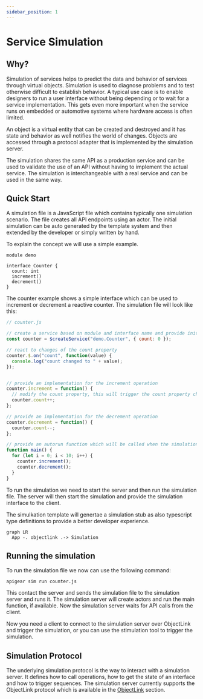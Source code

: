 ```yaml
---
sidebar_position: 1
---
```


# Service Simulation

## Why?

Simulation of services helps to predict the data and behavior of services through virtual objects. Simulation is used to diagnose problems and to test otherwise difficult to establish behavior. A typical use case is to enable designers to run a user interface without being depending or to wait for a service implementation. This gets even more important when the service runs on embedded or automotive systems where hardware access is often limited.

An object is a virtual entity that can be created and destroyed and it has state and behavior as well notifies the world of changes. Objects are accessed through a protocol adapter that is implemented by the simulation server.

The simulation shares the same API as a production service and can be used to validate the use of an API without having to implement the actual service. The simulation is interchangeable with a real service and can be used in the same way.

## Quick Start

A simulation file is a JavaScript file which contains typically one simulation scenario. The file creates all API endpoints using an actor. The initial simulation can be auto generated by the  template system and then extended by the developer or simply written by hand.

To explain the concept we will use a simple example.

```
module demo

interface Counter {
  count: int
  increment()
  decrement()
}
```

The counter example shows a simple interface which can be used to increment or decrement a reactive counter. The simulation file will look like this:


```javascript
// counter.js

// create a service based on module and interface name and provide initial properties
const counter = $createService("demo.Counter", { count: 0 });

// react to changes of the count property
counter.$.on("count", function(value) {
  console.log("count changed to " + value);
});


// provide an implementation for the increment operation
counter.increment = function() {
  // modify the count property, this will trigger the count property change event
  counter.count++;
};

// provide an implementation for the decrement operation
counter.decrement = function() {
  counter.count--;
};

// provide an autorun function which will be called when the simulation is started
function main() {
  for (let i = 0; i < 10; i++) {
    counter.increment();
    counter.decrement();
  }
}
```

To run the simulation we need to start the server and then run the simulation file. The server will then start the simulation and provide the simulation interface to the client.

The simulkation template will genertae a simulation stub as also typescript type definitions to provide a better developer experience.

```mermaid
graph LR
  App -. objectlink .-> Simulation
```


## Running the simulation

To run the simulation file we now can use the following command: 

```
apigear sim run counter.js
```

This contact the server and sends the simulation file to the simulation server and runs it. The simulation server will create actors and run the main function, if available. Now the simulation server waits for API calls from the client.

Now you need a client to connect to the simulation server over ObjectLink and trigger the simulation, or you can use the stimulation tool to trigger the simulation.


## Simulation Protocol

The underlying simulation protocol is the way to interact with a simulation server. It defines how to call operations, how to get the state of an interface and how to trigger sequences. The simulation server currently supports the ObjectLink protocol which is available in the [ObjectLink](/docs/advanced/protocols/objectlink/intro) section.


